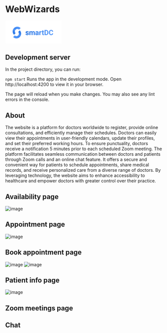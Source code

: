 # WebWizards

<a alt="Nx logo" href="http://web-wizards-frontend.s3-website.eu-central-1.amazonaws.com/" target="_blank" rel="noreferrer"><img src="./src/assets/Frame.png" width="180"></a>

## Development server

In the project directory, you can run:

`npm start`
Runs the app in the development mode.
Open http://localhost:4200 to view it in your browser.

The page will reload when you make changes.
You may also see any lint errors in the console.

## About

The website is a platform for doctors worldwide to register, provide online consultations, and efficiently manage their schedules. Doctors can easily view their appointments in user-friendly calendars, update their profiles, and set their preferred working hours. To ensure punctuality, doctors receive a notification 5 minutes prior to each scheduled Zoom meeting. The platform facilitates seamless communication between doctors and patients through Zoom calls and an online chat feature. It offers a secure and convenient way for patients to schedule appointments, share medical records, and receive personalized care from a diverse range of doctors. By leveraging technology, the website aims to enhance accessibility to healthcare and empower doctors with greater control over their practice.

## Availability page
![image](https://github.com/ZenBit-Tech/WebWizards_fe/assets/101277404/013b021c-7ced-4c8c-a5b6-e240e2e588cf)

## Appointment page
![image](https://github.com/ZenBit-Tech/WebWizards_fe/assets/101277404/cf548edb-ad94-424a-985c-0458b34774e5)

## Book appointment page
![image](https://github.com/ZenBit-Tech/WebWizards_fe/assets/101277404/904e6f47-fe78-4fbe-afc6-c60288a6c984)
![image](https://github.com/ZenBit-Tech/WebWizards_fe/assets/101277404/369b840f-7ce9-4fe3-afc1-481530ab872d)

## Patient info page
![image](https://github.com/ZenBit-Tech/WebWizards_fe/assets/101277404/62ec719a-e703-4f93-904a-55bafb95667e)

## Zoom meetings page

## Chat

